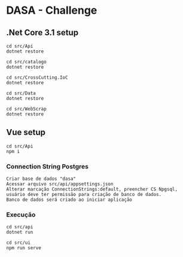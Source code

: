 # DASA - Challenge

## .Net Core 3.1 setup

```
cd src/Api
dotnet restore

cd src/catalogo
dotnet restore

cd src/CrossCutting.IoC
dotnet restore

cd src/Data
dotnet restore

cd src/WebScrap
dotnet restore

```

## Vue setup

```
cd src/Api
npm i
```

### Connection String Postgres

```
Criar base de dados "dasa"
Acessar arquivo src/api/appsettings.json
Alterar marcação ConnectionStrings:default, preencher CS Npgsql, usuário deve ter permissão para criação de banco de dados.
Banco de dados será criado ao iniciar aplicação
```

### Execução

```
cd src/api
dotnet run

cd src/ui
npm run serve
```
